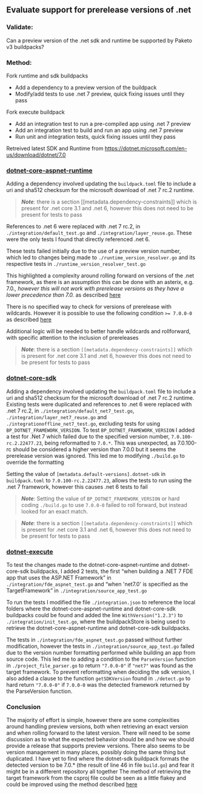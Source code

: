 ## Evaluate support for prerelease versions of .net
### Validate:
Can a preview version of the .net sdk and runtime be supported by Paketo v3 buildpacks?

### Method:
Fork runtime and sdk buildpacks
* Add a dependency to a preview version of the buildpack
* Modify/add tests to use .net 7 preview, quick fixing issues until they pass

Fork execute buildpack
* Add an integration test to run a pre-compiled app using .net 7 preview
* Add an integration test to build and run an app using .net 7 preview
* Run unit and integration tests, quick fixing issues until they pass

Retreived latest SDK and Runtime from https://dotnet.microsoft.com/en-us/download/dotnet/7.0

### [dotnet-core-aspnet-runtime](https://github.com/KieranJeffreySmart/dotnet-core-aspnet-runtime/)
Adding a dependency involved updating the `buildpack.toml` file to include a uri and sha512 checksum for the microsoft download of .net 7 rc.2 runtime.
> **_Note_**: there is a section \[\[metadata.dependency-constraints\]\] which is present for .net core 3.1 and .net 6, however this does not need to be present for tests to pass

References to .net 6 were replaced with .net 7 rc.2, in `./integration/default_test.go` and `./integration/layer_reuse.go`. These were the only tests I found that directly referenced .net 6.

These tests failed initially due to the use of a preview version number, which led to changes being made to `./runtime_version_resolver.go` and its respective tests in `./runtime_version_resolver_test.go`

This highlighted a complexity around rolling forward on versions of the .net framework, as there is an assumption this can be done with an asterix, e.g. 7.0.*, however this will not work with prerelease versions as they have a lower precedence than 7.0.* as described [here](https://semver.org/#spec-item-9)

There is no specified way to check for versions of prerelease with wildcards. However it is possible to use the following condition `>= 7.0.0-0` as described [here](https://github.com/Masterminds/semver#readme)

Additional logic will be needed to better handle wildcards and rollforward, with specific attention to the inclusion of prereleases

> **_Note_**: there is a section `[[metadata.dependency-constraints]]` which is present for .net core 3.1 and .net 6, however this does not need to be present for tests to pass

### [dotnet-core-sdk](https://github.com/KieranJeffreySmart/dotnet-core-sdk)
Adding a dependency involved updating the `buildpack.toml` file to include a uri and sha512 checksum for the microsoft download of .net 7 rc.2 runtime.
Existing tests were duplicated and references to .net 6 were replaced with .net 7 rc.2, in `./integration/default_net7_test.go`, `./integration/layer_net7_reuse.go` and `./integrationoffline_net7_test.go`, excluding tests for using `BP_DOTNET_FRAMEWORK_VERSION`.
To test `BP_DOTNET_FRAMEWORK_VERSION` I added a test for .Net 7 which failed due to the specified version number, `7.0.100-rc.2.22477.23`, being reformatted to `7.0.*`. This was unexpected, as 7.0.100-rc should be considered a higher version than 7.0.0 but it seems the prerelease version was ignored. This led me to modifying `./build.go` to override the formatting

Setting the value of `[metadata.default-versions].dotnet-sdk` in `buildpack.toml` to `7.0.100-rc.2.22477.23`, allows the tests to run using the .net 7 framework, however this causes .net 6 tests to fail

> **_Note_**: Setting the value of `BP_DOTNET_FRAMEWORK_VERSION` or hard coding `./build.go` to use `7.0.0-0` failed to roll forward, but instead looked for an exact match.

> **_Note_**: there is a section `[[metadata.dependency-constraints]]` which is present for .net core 3.1 and .net 6, however this does not need to be present for tests to pass

### [dotnet-execute](https://github.com/KieranJeffreySmart/dotnet-execute)
To test the changes made to the dotnet-core-aspnet-runtime and dotnet-core-sdk buildpacks, I added 2 tests, the first “when building a .NET 7 FDE app that uses the ASP.NET Framework” in `./integration/fde_aspnet_test.go` and “when 'net7.0' is specified as the TargetFramework” in `./integration/source_app_test.go`

To run the tests I modified the file `./integration.json` to reference the local folders where the dotnet-core-aspnet-runtime and dotnet-core-sdk buildpacks could be found and added the line `WithVersion("1.2.3")` to `./integration/init_test.go`, where the buildpackStore is being used to retrieve the dotnet-core-aspnet-runtime and dotnet-core-sdk buildpacks.

The tests in `./integration/fde_aspnet_test.go` passed without further modification, however the tests in `./integration/source_app_test.go` failed due to the version number formatting performed while building an app from source code. This led me to adding a condition to the `ParseVersion` function in `./project_file_parser.go` to return `"7.0.0-0"` if `"net7"` was found as the target framework. To prevent reformatting when deciding the sdk version, I also added a clause to the function `getSDKVersion` found in `./detect.go` to hard return `"7.0.0-0"` if `7.0.0-0` was the detected framework returned by the ParseVersion function.

### Conclusion
The majority of effort is simple, however there are some complexities around handling preview versions, both when retrieving an exact version and when rolling forward to the latest version. There will need to be some discussion as to what the expected behavior should be and how we should provide a release that supports preview versions.
There also seems to be version management in many places, possibly doing the same thing but duplicated.
I have yet to find where the dotnet-sdk buildpack formats the detected version to be 7.0.* (the result of line 46 in file `build.go`) and fear it might be in a different repository all together
The method of retrieving the target framework from the csproj file could be seen as a little flakey and could be improved using the method described [here](https://github.com/cloudfoundry/dotnet-core-buildpack/issues/520)